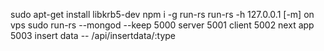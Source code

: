 sudo apt-get install libkrb5-dev
npm i -g run-rs
run-rs -h 127.0.0.1 [-m] on vps
sudo run-rs --mongod --keep
5000 server
5001 client
5002 next app
5003 insert data -- /api/insertdata/:type
